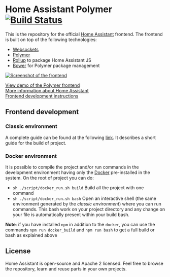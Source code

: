# Home Assistant Polymer [![Build Status](https://travis-ci.org/home-assistant/home-assistant-polymer.svg?branch=master)](https://travis-ci.org/home-assistant/home-assistant-polymer)

This is the repository for the official [Home Assistant](https://home-assistant.io) frontend. The frontend is built on top of the following technologies:

 * [Websockets](https://developer.mozilla.org/en-US/docs/Web/API/WebSockets_API)
 * [Polymer](https://www.polymer-project.org/)
 * [Rollup](http://rollupjs.org/) to package Home Assistant JS
 * [Bower](https://bower.io) for Polymer package management

[![Screenshot of the frontend](https://raw.githubusercontent.com/home-assistant/home-assistant-polymer/master/docs/screenshot.png)](https://home-assistant.io/demo/)

[View demo of the Polymer frontend](https://home-assistant.io/demo/)  
[More information about Home Assistant](https://home-assistant.io)  
[Frontend development instructions](https://home-assistant.io/developers/frontend/)

## Frontend development

### Classic environment
A complete guide can be found at the following [link](https://www.home-assistant.io/developers/frontend/). It describes a short guide for the build of project.

### Docker environment
It is possible to compile the project and/or run commands in the development environment having only the [Docker](https://www.docker.com) pre-installed in the system. On the root of project you can do:
* `sh ./script/docker_run.sh build` Build all the project with one command
* `sh ./script/docker_run.sh bash` Open an interactive shell (the same environment generated by the *classic environment*) where you can run commands. This bash work on your project directory and any change on your file is automatically present within your build bash.

**Note**: if you have installed `npm` in addition to the `docker`, you can use the commands `npm run docker_build` and `npm run bash` to get a full build or bash as explained above

## License
Home Assistant is open-source and Apache 2 licensed. Feel free to browse the repository, learn and reuse parts in your own projects.
